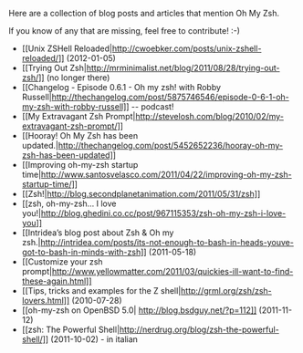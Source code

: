 Here are a collection of blog posts and articles that mention Oh My Zsh.

If you know of any that are missing, feel free to contribute! :-)

* [[Unix ZSHell Reloaded|http://cwoebker.com/posts/unix-zshell-reloaded/]] (2012-01-05)
* [[Trying Out Zsh|http://mrminimalist.net/blog/2011/08/28/trying-out-zsh/]] (no longer there)
* [[Changelog - Episode 0.6.1 - Oh my zsh! with Robby Russell|http://thechangelog.com/post/5875746546/episode-0-6-1-oh-my-zsh-with-robby-russell]] -- podcast!
* [[My Extravagant Zsh Prompt|http://stevelosh.com/blog/2010/02/my-extravagant-zsh-prompt/]]
* [[Hooray! Oh My Zsh has been updated.|http://thechangelog.com/post/5452652236/hooray-oh-my-zsh-has-been-updated]]
* [[Improving oh-my-zsh startup time|http://www.santosvelasco.com/2011/04/22/improving-oh-my-zsh-startup-time/]]
* [[Zsh!|http://blog.secondplanetanimation.com/2011/05/31/zsh]]
* [[zsh, oh-my-zsh… I love you!|http://blog.ghedini.co.cc/post/967115353/zsh-oh-my-zsh-i-love-you]]
* [[Intridea’s blog post about Zsh & Oh my zsh.|http://intridea.com/posts/its-not-enough-to-bash-in-heads-youve-got-to-bash-in-minds-with-zsh]] (2011-05-18)
* [[Customize your zsh prompt|http://www.yellowmatter.com/2011/03/quickies-ill-want-to-find-these-again.html]]
* [[Tips, tricks and examples for the Z shell|http://grml.org/zsh/zsh-lovers.html]] (2010-07-28)
* [[oh-my-zsh on OpenBSD 5.0| http://blog.bsdguy.net/?p=112]] (2011-11-12)
* [[zsh: The Powerful Shell|http://nerdrug.org/blog/zsh-the-powerful-shell/]] (2011-10-02) - in italian